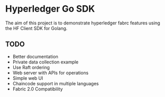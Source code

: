 # Hyperledger Go SDK

The aim of this project is to demonstrate hyperledger fabrc features using the HF Client SDK for Golang.

## TODO

- Better documentation
- Private data collection example
- Use Raft ordering
- Web server with APIs for operations
- Simple web UI
- Chaincode support in multiple languages
- Fabric 2.0 Compatibility
  
